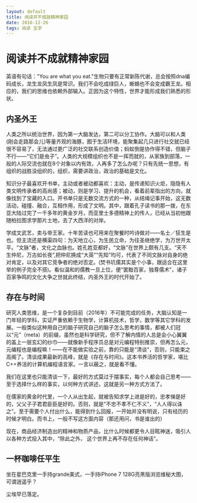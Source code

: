 ```yaml
---
layout: default
title: 阅读并不成就精神家园
date: 2016-12-26
tags: 阅读 玄学
---
```


# 阅读并不成就精神家园

英语有句话："You are what you eat."生物只要有正常新陈代谢，总会按照dna编码成长，龙生龙凤生凤是常识。我们不会吃成绿巨人，蜥蜴也不会变成霸王龙。相应的，我们的思维也依赖外部输入。正因为这个特性，世界才能形成我们熟悉的形状。

## 内圣外王

人类之所以统治世界，因为第一大脑发达，第二可以分工协作。大脑可以和人类(刚会走路那会儿)等量齐观的海豚，囿于生活环境，能聚集起几只进行社交就已经很不容易了，无法通过更广泛的社交联系创造价值；蚂蚁倒是协作得不错，但脑子不行——“它们是虫子”。人类的大规模组织也不是一挥而就的，从家族到部落，一般的人际交流也就在8个对象以内有效，人再多了怎么办呢？只有先统一思想，有组织的战胜没组织的，组织，需要讲政治，政治的基础是文化。

知识分子最喜欢开书单，主动或者被动都喜欢：主动，是传递知识火炬，隐隐有人类文明传承者的高尚感；被动，则是学习、提升的机会，看着前辈指出的方向，就像找到了宝藏的入口。开书单只是无数交流方式的一种，从结绳记事开始，这无数活动，碰撞、融合，互相作用，形成了文明。其中，跟着孔子读书的那一拨，在东亚大陆过完了一千多年的黄金岁月，而亚里士多德精神上的传人，已经从当初他跟随柏拉图求学那片土地，去了大西洋的对岸。

学成文武艺，卖与帝王家。十年苦读也可用来在聚餐时吟诗做对——名士／狂生是也。但主流还是横渠四句：为天地立心，为生民立命，为往圣继绝学，为万世开太平。“文脉”者，文化之血脉也。姓孔姓亚都好，“文脉”在世界上颇有几支。“天不生仲尼，万古如长夜”,把仲尼换成“大英”“先知”均可，代表了不同文脉对自身的绝对肯定，以及对其它竞争者的绝对否定。(焚书坑儒其实是个小事，跟适合在这里举的例子完全不搭)。看似温和的儒教一旦上位，便“罢黜百家，独尊儒术”，诸子百家争鸣的文化大争之世就此终结，内圣外王的时代开始了。

## 存在与时间

研究人类思维，是一个复杂到目前（2016年）不可能完成的任务，大脑认知是一门年轻的学科，实证严重依赖于生物学，计算机技术，哲学，数学等其它学科的发展。一般类似这种用自己的脑子研究自己的脑子怎么思考的事情，都被人们冠以“元”（meta）的前缀，虽然也是科学研究，但不了解内情的人总是会小心翼翼的盖上一层玄幻的纱巾——就像新手程序员总是对元编程特别推崇，但再怎么元，元编程也是编程嘛！——在不能做实验之前，靠的只能是“清谈”，否则，只能束之高阁了。清谈成果最新的高峰，就是《存在与时间》。这本书养活的哲学家，堪比C++养活的计算机编程语言家。一言以蔽之，就是看不懂。

我们在这里也只能清谈一下，最好的方式莫过于摆事实，每个人都会自己思考——至于选择什么样的事实，以何种方式讲述，这就是另一种方式方法了。

在儒家的黄金时代里，一个人从出生起，就被告知求学上进是好的，忠孝悌是好的，父父子子君君臣臣是好的。否则，就是“不忠不孝不仁不义”，“人人得以诛之”。至于需要个人付出什么，能得到什么回报，一开始并没有明说，只有经历的时候才明白。而书上，一般不写这方面内容（那还用问，书是谁出的）

现在，商品经济制造出的精神和物质产品，比什么时候都更令人目眩神迷，吸引人以各种方式投入其中，“除此之外， 这个世界上再不存在任何神话”。

## 一杯咖啡任平生

坐在星巴克里一手持grande美式，一手持iPhone 7 128G亮黑版浏览维秘大图，可谓逍遥乎？

尘埃早已落定。
